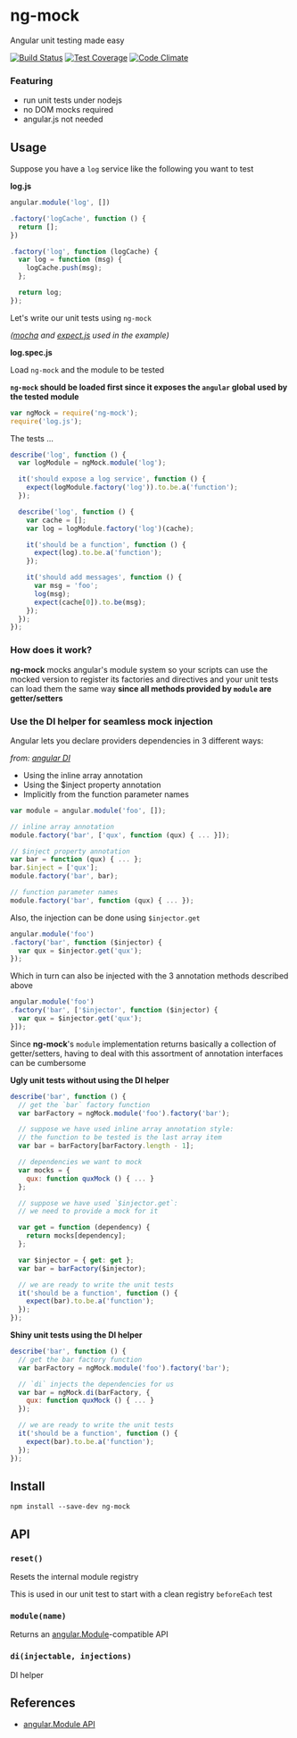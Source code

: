 ng-mock
=======

Angular unit testing made easy

[![Build Status](https://travis-ci.org/pfraces/ng-mock.svg?branch=master)](https://travis-ci.org/pfraces/ng-mock)
[![Test Coverage](https://codeclimate.com/github/pfraces/ng-mock/badges/coverage.svg)](https://codeclimate.com/github/pfraces/ng-mock/coverage)
[![Code Climate](https://codeclimate.com/github/pfraces/ng-mock/badges/gpa.svg)](https://codeclimate.com/github/pfraces/ng-mock)

### Featuring

  * run unit tests under nodejs
  * no DOM mocks required
  * angular.js not needed

Usage
-----

Suppose you have a `log` service like the following you want to test

**log.js**

```js
angular.module('log', [])

.factory('logCache', function () {
  return [];
})

.factory('log', function (logCache) {
  var log = function (msg) {
    logCache.push(msg);
  };

  return log;
});
```

Let's write our unit tests using `ng-mock`

_([mocha][2] and [expect.js][3] used in the example)_

**log.spec.js**

Load `ng-mock` and the module to be tested

**`ng-mock` should be loaded first since it exposes the `angular` global
used by the tested module**

```js
var ngMock = require('ng-mock');
require('log.js');
```

The tests ...

```js
describe('log', function () {
  var logModule = ngMock.module('log');

  it('should expose a log service', function () {
    expect(logModule.factory('log')).to.be.a('function');
  });

  describe('log', function () {
    var cache = [];
    var log = logModule.factory('log')(cache);

    it('should be a function', function () {
      expect(log).to.be.a('function');
    });

    it('should add messages', function () {
      var msg = 'foo';
      log(msg);
      expect(cache[0]).to.be(msg);
    });
  });
});
```

### How does it work?

**ng-mock** mocks angular's module system so your scripts can use the mocked
version to register its factories and directives and your unit tests can load
them the same way **since all methods provided by `module` are getter/setters**

### Use the DI helper for seamless mock injection

Angular lets you declare providers dependencies in 3 different ways:

_from: [angular DI](https://docs.angularjs.org/guide/di)_

  * Using the inline array annotation
  * Using the $inject property annotation
  * Implicitly from the function parameter names

```js
var module = angular.module('foo', []);

// inline array annotation
module.factory('bar', ['qux', function (qux) { ... }]);

// $inject property annotation
var bar = function (qux) { ... };
bar.$inject = ['qux'];
module.factory('bar', bar);

// function parameter names
module.factory('bar', function (qux) { ... });
```

Also, the injection can be done using `$injector.get`

```js
angular.module('foo')
.factory('bar', function ($injector) {
  var qux = $injector.get('qux');
});
```

Which in turn can also be injected with the 3 annotation methods described above

```js
angular.module('foo')
.factory('bar', ['$injector', function ($injector) {
  var qux = $injector.get('qux');
}]);
```

Since **ng-mock**'s `module` implementation returns basically a collection of
getter/setters, having to deal with this assortment of annotation interfaces can
be cumbersome

**Ugly unit tests without using the DI helper**

```js
describe('bar', function () {
  // get the `bar` factory function
  var barFactory = ngMock.module('foo').factory('bar');

  // suppose we have used inline array annotation style:
  // the function to be tested is the last array item
  var bar = barFactory[barFactory.length - 1];

  // dependencies we want to mock
  var mocks = {
    qux: function quxMock () { ... }
  };

  // suppose we have used `$injector.get`:
  // we need to provide a mock for it

  var get = function (dependency) {
    return mocks[dependency];
  };

  var $injector = { get: get };
  var bar = barFactory($injector);

  // we are ready to write the unit tests
  it('should be a function', function () {
    expect(bar).to.be.a('function');
  });
});
```

**Shiny unit tests using the DI helper**

```js
describe('bar', function () {
  // get the bar factory function
  var barFactory = ngMock.module('foo').factory('bar');

  // `di` injects the dependencies for us
  var bar = ngMock.di(barFactory, {
    qux: function quxMock () { ... }
  });

  // we are ready to write the unit tests
  it('should be a function', function () {
    expect(bar).to.be.a('function');
  });
});
```

Install
-------

    npm install --save-dev ng-mock

API
---

### `reset()`

Resets the internal module registry

This is used in our unit test to start with a clean registry `beforeEach` test

### `module(name)`

Returns an [angular.Module][1]-compatible API

### `di(injectable, injections)`

DI helper

References
----------

  * [angular.Module API][1]

[1]: https://docs.angularjs.org/api/ng/type/angular.Module
[2]: https://mochajs.org/
[3]: https://github.com/Automattic/expect.js

